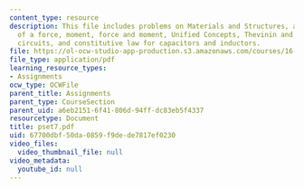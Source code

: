 ```yaml
---
content_type: resource
description: This file includes problems on Materials and Structures, application
  of a force, moment, force and moment, Unified Concepts, Thevinin and Norton equivalent
  circuits, and constitutive law for capacitors and inductors.
file: https://ol-ocw-studio-app-production.s3.amazonaws.com/courses/16-01-unified-engineering-i-ii-iii-iv-fall-2005-spring-2006/67700dbf50da0859f9dede7817ef0230_pset7.pdf
file_type: application/pdf
learning_resource_types:
- Assignments
ocw_type: OCWFile
parent_title: Assignments
parent_type: CourseSection
parent_uid: a6eb2151-6f41-806d-94ff-dc83eb5f4337
resourcetype: Document
title: pset7.pdf
uid: 67700dbf-50da-0859-f9de-de7817ef0230
video_files:
  video_thumbnail_file: null
video_metadata:
  youtube_id: null
---
```

